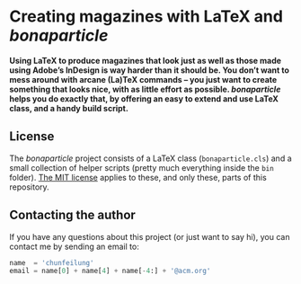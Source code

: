 # Creating magazines with LaTeX and _bonaparticle_

**Using LaTeX to produce magazines that look just as well as those made using Adobe’s InDesign is way harder than it should be. You don’t want to mess around with arcane (La)TeX commands – you just want to create something that looks  nice, with as little effort as possible. _bonaparticle_ helps you do exactly that, by offering an easy to extend and use LaTeX class, and a handy build script.**

## License
The _bonaparticle_ project consists of a LaTeX class (`bonaparticle.cls`) and a small collection of helper scripts (pretty much everything inside the `bin` folder). [The MIT license](LICENSE.md) applies to these, and only these, parts of this repository.

## Contacting the author
If you have any questions about this project (or just want to say hi), you can contact me by sending an email to:

```python
name  = 'chunfeilung'
email = name[0] + name[4] + name[-4:] + '@acm.org'
```
